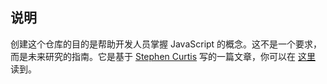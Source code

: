## 说明

创建这个仓库的目的是帮助开发人员掌握 JavaScript 的概念。这不是一个要求，而是未来研究的指南。它是基于 [Stephen Curtis](https://twitter.com/stephenthecurt) 写的一篇文章，你可以在 [这里](https://medium.com/@stephenthecurt/33-fundamentals-every-javascript-developer-should-know-13dd720a90d1) 读到。
